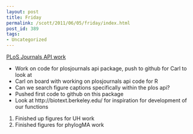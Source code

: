 ```yaml
---
layout: post
title: Friday
permalink: /scott/2011/06/05/friday/index.html
post_id: 389
tags: 
- Uncategorized
---
```


<div><span style="text-decoration:underline;">PLoS Journals API work</span></div>
<ul>
	<li>Work on code for plosjournals api package, push to github for Carl to look at</li>
	<li>Carl on board with working on plosjournals api code for R</li>
	<li>Can we search figure captions specifically within the plos api?</li>
	<li>Pushed first code to github on this package</li>
	<li>Look at http://biotext.berkeley.edu/ for inspiration for development of our functions</li>
</ul>
<ol>
	<li>Finished up figures for UH work</li>
	<li>Finished figures for phylogMA work</li>
</ol>